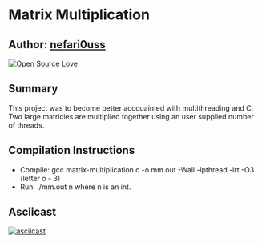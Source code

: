 # Matrix Multiplication 

## Author: [nefari0uss](https://www.github.com/nefari0uss)

[![Open Source Love](https://badges.frapsoft.com/os/mit/mit.svg?v=102)](https://github.com/ellerbrock/open-source-badge/)
 
## Summary
This project was to become better accquainted with multithreading and C. Two large matricies are multiplied together using an user supplied number of threads.

## Compilation Instructions
* Compile: gcc matrix-multiplication.c -o mm.out -Wall -lpthread -lrt -O3 (letter o - 3)
* Run: ./mm.out n where n is an int.							

## Asciicast
[![asciicast](https://asciinema.org/a/98426.png)](https://asciinema.org/a/98426)
